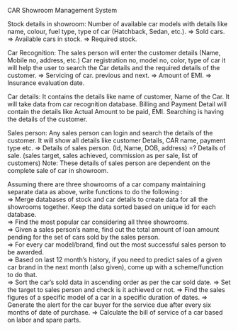 CAR Showroom Management System  

Stock details in showroom: Number of available car models with details like name, colour, fuel type, type of car (Hatchback, Sedan, etc.). 
=> Sold cars. 
=> Available cars in stock. 
=> Required stock. 

Car Recognition: The sales person will enter the customer details (Name, Mobile no, address, etc.) Car registration no, model no, color, type of car it will help the user to search the Car details and the required details of the customer. 
=> Servicing of car. previous and next. 
=> Amount of EMI. 
=> Insurance evaluation date.  

Car details: It contains the details like name of customer, Name of the Car. It will take data from car recognition database. Billing and Payment Detail will contain the details like Actual Amount to be paid, EMI. Searching is having the details of the customer.  

Sales person: Any sales person can login and search the details of the customer. It will show all details like customer Details, CAR name, payment type etc. 
=> Details of sales person. (Id, Name, DOB, address) 
=? Details of sale. (sales target, sales achieved, commission as per sale, list of customers) 
Note: These details of sales person are dependent on the complete sale of car in showroom. 

Assuming there are three showrooms of a car company maintaining separate data as above, write functions to do the following :  
=> Merge databases of stock and car details to create data for all the showrooms together. Keep the data sorted based on unique id for each database.  
=> Find the most popular car considering all three showrooms.  
=> Given a sales person’s name, find out the total amount of loan amount pending for the set of cars sold by the sales person.  
=> For every car model/brand, find out the most successful sales person to be awarded.  
=> Based on last 12 month’s history, if you need to predict sales of a given car brand in the next month (also given), come up with a scheme/function to do that.  
=> Sort the car’s sold data in ascending order as per the car sold date. 
=> Set the target to sales person and check is it achieved or not. 
=> Find the sales figures of a specific model of a car in a specific duration of dates. 
=> Generate the alert for the car buyer for the service due after every six months of date of purchase. 
=> Calculate the bill of service of a car based on labor and spare parts.  
